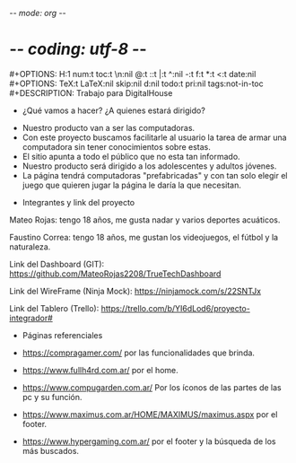  -*- mode: org -*-
# -*- coding: utf-8 -*-
#+OPTIONS:   H:1 num:t toc:t \n:nil @:t ::t |:t ^:nil -:t f:t *:t <:t date:nil
#+OPTIONS:   TeX:t LaTeX:nil skip:nil d:nil todo:t pri:nil tags:not-in-toc
#+DESCRIPTION: Trabajo para DigitalHouse










* ¿Qué vamos a hacer? ¿A quienes estará dirigido?
- Nuestro producto van a ser las computadoras.
- Con este proyecto buscamos facilitarle al usuario la tarea de armar una computadora sin tener conocimientos sobre estas. 
- El sitio apunta a todo el público que no esta tan informado.
- Nuestro producto será dirigido a los adolescentes y adultos jóvenes.
- La página tendrá computadoras "prefabricadas" y con tan solo elegir el juego que quieren jugar la página le daría la que necesitan.

* Integrantes y link del proyecto

Mateo Rojas: tengo 18 años, me gusta nadar y varios deportes acuáticos.


Faustino Correa: tengo 18 años, me gustan los videojuegos, el fútbol y la naturaleza.



Link del Dashboard (GIT): https://github.com/MateoRojas2208/TrueTechDashboard

Link del WireFrame (Ninja Mock): https://ninjamock.com/s/22SNTJx

Link del Tablero (Trello): https://trello.com/b/YI6dLod6/proyecto-integrador#



* Páginas referenciales

- https://compragamer.com/   por las funcionalidades que brinda.

- https://www.fullh4rd.com.ar/ por el home.

- https://www.compugarden.com.ar/ Por los íconos de las partes de las pc y su función.

- https://www.maximus.com.ar/HOME/MAXIMUS/maximus.aspx por el footer.

- https://www.hypergaming.com.ar/ por el footer y la búsqueda de los más buscados.
